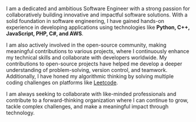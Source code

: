 I am a dedicated and ambitious Software Engineer with a strong passion for collaboratively building innovative and impactful software solutions. With a solid foundation in software engineering, I have gained hands-on experience in developing applications using technologies like **Python, C++, JavaScript, PHP, C#, and AWS**.

I am also actively involved in the open-source community, making meaningful contributions to various projects, where I continuously enhance my technical skills and collaborate with developers worldwide. My contributions to open-source projects have helped me develop a deeper understanding of problem-solving, version control, and teamwork. Additionally, I have honed my algorithmic thinking by solving multiple coding challenges on platforms like [Leetcode](https://leetcode.com/u/chsalman199/).

I am always seeking to collaborate with like-minded professionals and contribute to a forward-thinking organization where I can continue to grow, tackle complex challenges, and make a meaningful impact through technology.